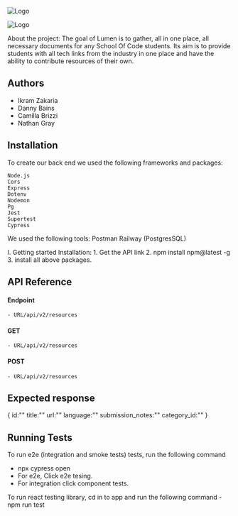 
![Logo](https://i.ibb.co/vLRR8cP/Lumen-logo.png)

![Logo](https://i.ibb.co/SdN7rvV/TECHTONIC-logo.png)



About the project:
The goal of Lumen is to gather, all in one place, all necessary documents for any School Of Code students. 
Its aim is to provide students with all tech links from the industry in one place and have the ability to contribute resources of their own.
## Authors

- Ikram Zakaria
- Danny Bains
- Camilla Brizzi
- Nathan Gray


## Installation
To create our back end we used the following frameworks and packages: 

    Node.js
    Cors
    Express
    Dotenv
    Nodemon
    Pg
    Jest
    Supertest
    Cypress
    
We used the following tools: 
    Postman
    Railway (PostgresSQL)


I. Getting started
   Installation:
     1. Get the API link
     2. npm install npm@latest -g
     3. install all above packages.
    
## API Reference

  #### Endpoint
    - URL/api/v2/resources

  #### GET 
    - URL/api/v2/resources

  #### POST
    - URL/api/v2/resources

## Expected response
{
    id:""
    title:""
    url:""
    language:""
    submission_notes:""
    category_id:""
}


## Running Tests

To run e2e (integration and smoke tests) tests, run the following command
   - npx cypress open
   - For e2e, Click e2e tesing.
   - For integration click component tests.

To run react testing library, cd in to app and run the following command 
    - npm run test
